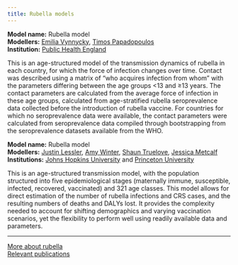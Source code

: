 ```yaml
---
title: Rubella models
---
```


**Model name:** Rubella model     
**Modellers:** [Emilia Vynnycky](http://www.lshtm.ac.uk/aboutus/people/vynnycky.emilia), [Timos Papadopoulos](https://www.linkedin.com/in/timos-papadopoulos-a7a7a217/)        
**Institution:** [Public Health England](https://www.gov.uk/government/organisations/public-health-england)

This is an age-structured model of the transmission dynamics of rubella in each country, for which the force of infection changes over time.  Contact was described using a matrix of “who acquires infection from whom” with the parameters differing between the age groups <13 and ≥13 years.  The contact parameters are calculated from the average force of infection in these age groups, calculated from age-stratified rubella seroprevalence data collected before the introduction of rubella vaccine.   For countries for which no seroprevalence data were available, the contact parameters were calculated from seroprevalence data compiled through bootstrapping from the seroprevalence datasets available from the WHO. 


**Model name:** Rubella model   
**Modellers:** [Justin Lessler](https://www.jhsph.edu/faculty/directory/profile/2566/justin-lessler), [Amy Winter](https://scholar.google.com/citations?user=Y4PDlfkAAAAJ&hl=en&oi=ao), [Shaun Truelove](https://www.linkedin.com/in/shaun-truelove-ba9315a/), [Jessica Metcalf](http://metcalflab.princeton.edu/about-jess/)   
**Institutions:** [Johns Hopkins University](https://www.jhu.edu/) and [Princeton University](https://www.princeton.edu/)   

This is an age-structured transmission model, with the population structured into five epidemiological stages (maternally immune, susceptible, infected, recovered, vaccinated) and 321 age classes. This model allows for direct estimation of the number of rubella infections and CRS cases, and the resulting numbers of deaths and DALYs lost. It provides the complexity needed to account for shifting demographics and varying vaccination scenarios, yet the flexibility to perform well using readily available data and parameters.

---

[More about rubella](/diseases/rubella)  
[Relevant publications](/publications#rubella)
